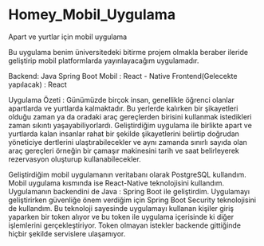 # Homey_Mobil_Uygulama
Apart ve yurtlar için mobil uygulama

Bu uygulama benim üniversitedeki bitirme projem olmakla beraber ileride geliştirip mobil platformlarda yayınlayacağım uygulamadır.

Backend: Java Spring Boot
Mobil : React - Native
Frontend(Gelecekte yapılacak) : React

Uygulama Özeti : 
Günümüzde birçok insan, genellikle öğrenci olanlar apartlarda ve yurtlarda kalmaktadır. 
Bu yerlerde kalırken bir şikayetleri olduğu zaman ya da oradaki araç gereçlerden birisini kullanmak istedikleri zaman sıkıntı yaşayabiliyorlardı. 
Geliştirdiğim uygulama ile birlikte apart ve yurtlarda kalan insanlar rahat bir şekilde şikayetlerini belirtip doğrudan yöneticiye dertlerini ulaştırabilecekler 
ve aynı zamanda sınırlı sayıda olan araç gereçleri örneğin bir çamaşır makinesini tarih ve saat belirleyerek rezervasyon oluşturup kullanabilecekler.

Geliştirdiğim mobil uygulamanın veritabanı olarak PostgreSQL kullandım. Mobil uygulama kısmında ise React-Native teknolojisini kullandım. 
Uygulamanın backendini de Java : Spring Boot ile geliştirdim. Uygulamayı geliştirirken güvenliğe önem verdiğim için Spring Boot Security teknolojisini de kullandım. 
Bu teknoloji sayesinde uygulamayı kullanan kişiler giriş yaparken bir token alıyor ve bu token ile uygulama içerisinde ki diğer işlemlerini gerçekleştiriyor. 
Token olmayan istekler backende gittiğinde hiçbir şekilde servislere ulaşamıyor.
